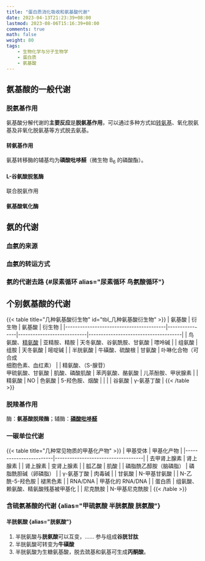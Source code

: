 ```yaml
---
title: "蛋白质消化吸收和氨基酸代谢"
date: 2023-04-13T21:23:39+08:00
lastmod: 2023-08-06T15:16:39+08:00
comments: true
math: false
weight: 80
tags:
    - 生物化学与分子生物学
    - 蛋白质
    - 氨基酸
---
```


<!--more-->

## 氨基酸的一般代谢

### 脱氨基作用

氨基酸分解代谢的**主要反应**是**脱氨基作用**，可以通过多种方式如[转氨基](#转氨基作用)、氧化脱氨基及非氧化脱氨基等方式脱去氨基。

#### 转氨基作用

氨基转移酶的辅基均为**磷酸吡哆醛**（微生物 B<sub>6</sub> 的磷酸酯）。

#### L-谷氨酸脱氢酶

联合脱氨作用

#### 氨基酸氧化酶

## 氨的代谢

### 血氨的来源

### 血氨的转运方式

### 氨的代谢去路 {#尿素循环 alias="尿素循环 鸟氨酸循环"}

## 个别氨基酸的代谢

{{< table title="几种氨基酸衍生物" id="tbl_几种氨基酸衍生物" >}}
| 氨基酸                                  | 衍生物         | 氨基酸                     | 衍生物                               |
|-----------------------------------------|----------------|----------------------------|--------------------------------------|
| 鸟氨酸、[精氨酸](#尿素循环)             | 亚精胺、精胺   | 天冬氨酸、谷氨酰胺、甘氨酸 | 嘌呤碱                               |
| 组氨酸                                  | 组胺           | 天冬氨酸                   | 嘧啶碱                               |
| 半胱氨酸                                | 牛磺酸、硫酸根 | 甘氨酸                     | 卟啉化合物（可合成<br/>细胞色素、血红素） |
| 精氨酸、（S-腺苷）<br/>甲硫氨酸、甘氨酸 | 肌酸、磷酸肌酸 | 苯丙氨酸、酪氨酸           | 儿茶酚胺、甲状腺素                   |
| 精氨酸                                  | NO             | 色氨酸                     | 5-羟色胺、烟酸                       |
|                                         |                | 谷氨酸                     | γ-氨基丁酸                           |
{{< /table >}}

### 脱羧基作用

酶：**氨基酸脱羧酶**；辅酶：[**磷酸吡哆醛**](#转氨基作用)

### 一碳单位代谢

{{< table title="几种常见物质的甲基化产物" >}}
| 甲基受体               | 甲基化产物                         |
|------------------------|------------------------------------|
| 去甲肾上腺素           | 肾上腺素                           |
| 肾上腺素               | 变肾上腺素                         |
| 胍乙酸                 | 肌酸                               |
| 磷脂酰乙醇胺（脑磷脂） | 磷脂酰胆碱（卵磷脂）               |
| γ-氨基丁酸             | 肉毒碱                             |
| 甘氨酸                 | N-甲基甘氨酸                       |
| N-乙酰-5-羟色胺        | 褪黑色素                           |
| RNA/DNA                | 甲基化的 RNA/DNA                   |
| 蛋白质                 | 组氨酸、赖氨酸、精氨酸残基被甲基化 |
| 尼克酰胺               | N-甲基尼克酰胺                     |
{{< /table >}}

### 含硫氨基酸的代谢 {alias="甲硫氨酸 半胱氨酸 胱氨酸"}

#### 半胱氨酸 {alias="胱氨酸"}

1. 半胱氨酸与**胱氨酸**可以互变，…… 参与组成**谷胱甘肽**
2. 半胱氨酸可转变为**牛磺酸**
3. 半胱氨酸为生糖氨基酸，脱去巯基和氨基可生成**丙酮酸**。


